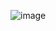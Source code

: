 ![image](https://github.com/mano2102/skcet-sample/assets/112633959/d19b50dc-c349-4e2a-b6e3-69a28ef275ad)

